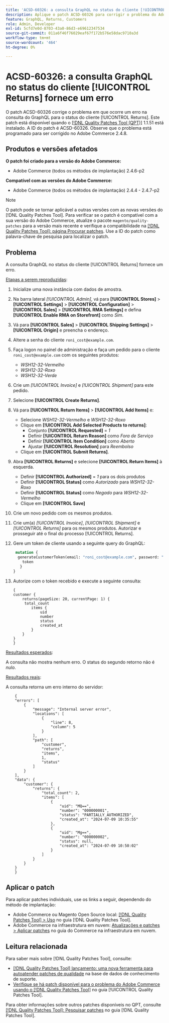 ```yaml
---
title: 'ACSD-60326: a consulta GraphQL no status do cliente [!UICONTROL Returns] fornece um erro'
description: Aplique o patch ACSD-60326 para corrigir o problema do Adobe Commerce em que ocorre um erro na consulta do GraphQL para o status do cliente [!UICONTROL Returns].
feature: GraphQL, Returns, Customers
role: Admin, Developer
exl-id: 5cfd7e0d-8703-43a0-86d3-e69612347534
source-git-commit: 011a6f46f76029eaf67f172b576e58dac9710a3d
workflow-type: tm+mt
source-wordcount: '464'
ht-degree: 0%

---
```


# ACSD-60326: a consulta GraphQL no status do cliente [!UICONTROL Returns] fornece um erro

O patch ACSD-60326 corrige o problema em que ocorre um erro na consulta do GraphQL para o status do cliente [!UICONTROL Returns]. Este patch está disponível quando o [[!DNL Quality Patches Tool (QPT)]](https://experienceleague.adobe.com/pt-br/docs/commerce-operations/tools/quality-patches-tool/quality-patches-tool-to-self-serve-quality-patches) 1.1.51 está instalado. A ID do patch é ACSD-60326. Observe que o problema está programado para ser corrigido no Adobe Commerce 2.4.8.

## Produtos e versões afetados

**O patch foi criado para a versão do Adobe Commerce:**

* Adobe Commerce (todos os métodos de implantação) 2.4.6-p2

**Compatível com as versões do Adobe Commerce:**

* Adobe Commerce (todos os métodos de implantação) 2.4.4 - 2.4.7-p2

>[!NOTE]
>
>O patch pode se tornar aplicável a outras versões com as novas versões do [!DNL Quality Patches Tool]. Para verificar se o patch é compatível com a sua versão do Adobe Commerce, atualize o pacote `magento/quality-patches` para a versão mais recente e verifique a compatibilidade na [[!DNL Quality Patches Tool]: página Procurar patches](https://experienceleague.adobe.com/tools/commerce-quality-patches/index.html?lang=pt-BR). Use a ID do patch como palavra-chave de pesquisa para localizar o patch.

## Problema

A consulta GraphQL no status do cliente [!UICONTROL Returns] fornece um erro.

<u>Etapas a serem reproduzidas</u>:

1. Inicialize uma nova instância com dados de amostra.
1. Na barra lateral *[!UICONTROL Admin]*, vá para **[!UICONTROL Stores]** > **[!UICONTROL Settings]** > **[!UICONTROL Configuration]** > **[!UICONTROL Sales]** > **[!UICONTROL RMA Settings]** e defina **[!UICONTROL Enable RMA on Storefront]** como *Sim*.
1. Vá para **[!UICONTROL Sales]** > **[!UICONTROL Shipping Settings]** > **[!UICONTROL Origin]** e preencha o endereço.
1. Altere a senha do cliente `roni_cost@example.com`.
1. Faça logon no painel de administração e faça um pedido para o cliente `roni_cost@example.com` com os seguintes produtos:
   * *WSH12-32-Vermelho*
   * *WSH12-32-Roxo*
   * *WSH12-32-Verde*
1. Crie um *[!UICONTROL Invoice]* e *[!UICONTROL Shipment]* para este pedido.
1. Selecione **[!UICONTROL Create Returns]**.
1. Vá para **[!UICONTROL Return Items]** > **[!UICONTROL Add Items]** e:
   * Selecione *WSH12-32-Vermelho* e *WSH12-32-Roxo*
   * Clique em **[!UICONTROL Add Selected Products to returns]**:
      * Conjunto **[!UICONTROL Requested]** = *1*
      * Definir **[!UICONTROL Return Reason]** como *Fora de Serviço*
      * Definir **[!UICONTROL Item Condition]** como *Aberto*
      * Ajustar **[!UICONTROL Resolution]** para *Reembolso*
   * Clique em **[!UICONTROL Submit Returns]**.
1. Abra **[!UICONTROL Returns]** e selecione **[!UICONTROL Return Items]** à esquerda.
   * Definir **[!UICONTROL Authorized]** = *1* para os dois produtos
   * Definir **[!UICONTROL Status]** como *Autorizado* para *WSH12-32-Roxo*
   * Definir **[!UICONTROL Status]** como *Negado* para *WSH12-32-Vermelho*
   * Clique em **[!UICONTROL Save]**
1. Crie um novo pedido com os mesmos produtos.
1. Crie um(a) *[!UICONTROL Invoice]*, *[!UICONTROL Shipment]* e *[!UICONTROL Returns]* para os mesmos produtos. Autorizar e prosseguir até o final do processo [!UICONTROL Returns].
1. Gere um token de cliente usando a seguinte query do GraphQL:

   ```GraphQL
    mutation {
     generateCustomerToken(email: "roni_cost@example.com", password: "password") {
       token
      }
   }
   ```

1. Autorize com o token recebido e execute a seguinte consulta:

   ```
   {
   customer {
       returns(pageSize: 20, currentPage: 1) {
        total_count
           items {
               uid
               number
               status
               created_at
           }
       }
   }
   }
   ```

<u>Resultados esperados</u>:

A consulta não mostra nenhum erro. O status do segundo retorno não é *nulo*.

<u>Resultados reais</u>:

A consulta retorna um erro interno do servidor:

```
    {
    "errors": [
        {
            "message": "Internal server error",
            "locations": [
                {
                    "line": 8,
                    "column": 5
                }
            ],
            "path": [
                "customer",
                "returns",
                "items",
                1,
                "status"
            ]
        }
    ],
    "data": {
        "customer": {
            "returns": {
                "total_count": 2,
                "items": [
                    {
                        "uid": "MQ==",
                        "number": "000000001",
                        "status": "PARTIALLY_AUTHORIZED",
                        "created_at": "2024-07-09 10:35:55"
                    },
                    {
                        "uid": "Mg==",
                        "number": "000000002",
                        "status": null,
                        "created_at": "2024-07-09 10:50:02"
                    }
                ]
            }
        }
    }
    } 
```

## Aplicar o patch

Para aplicar patches individuais, use os links a seguir, dependendo do método de implantação:

* Adobe Commerce ou Magento Open Source local: [[!DNL Quality Patches Tool] > Uso](/help/tools/quality-patches-tool/usage.md) no guia [!DNL Quality Patches Tool].
* Adobe Commerce na infraestrutura em nuvem: [Atualizações e patches > Aplicar patches](https://experienceleague.adobe.com/docs/commerce-cloud-service/user-guide/develop/upgrade/apply-patches.html?lang=pt-BR) no guia do Commerce na infraestrutura em nuvem.

## Leitura relacionada

Para saber mais sobre [!DNL Quality Patches Tool], consulte:

* [[!DNL Quality Patches Tool] lançamento: uma nova ferramenta para autoatender patches de qualidade](https://experienceleague.adobe.com/pt-br/docs/commerce-operations/tools/quality-patches-tool/quality-patches-tool-to-self-serve-quality-patches) na base de dados de conhecimento de suporte.
* [Verifique se há patch disponível para o problema do Adobe Commerce usando o  [!DNL Quality Patches Tool]](/help/tools/quality-patches-tool/patches-available-in-qpt/check-patch-for-magento-issue-with-magento-quality-patches.md) no guia [!UICONTROL Quality Patches Tool].

Para obter informações sobre outros patches disponíveis no QPT, consulte [[!DNL Quality Patches Tool]: Pesquisar patches](https://experienceleague.adobe.com/tools/commerce-quality-patches/index.html?lang=pt-BR) no guia [!DNL Quality Patches Tool].

